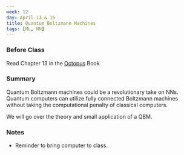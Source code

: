 ```yaml
---
week: 12
day: April 13 & 15
title: Quantum Boltzmann Machines
tags: [ML, NN]
---
```

### Before Class
Read Chapter 13 in the [Octopus](https://www.amazon.com/Programming-Quantum-Computers-Essential-Algorithms/dp/1492039683) Book

### Summary
Quantum Boltzmann machines could be a revolutionary take on NNs. Quantum computers can utilize fully connected Boltzmann machines without taking the computational penalty of classical computers. 

We will go over the theory and small application of a QBM.

### Notes
- Reminder to bring computer to class.